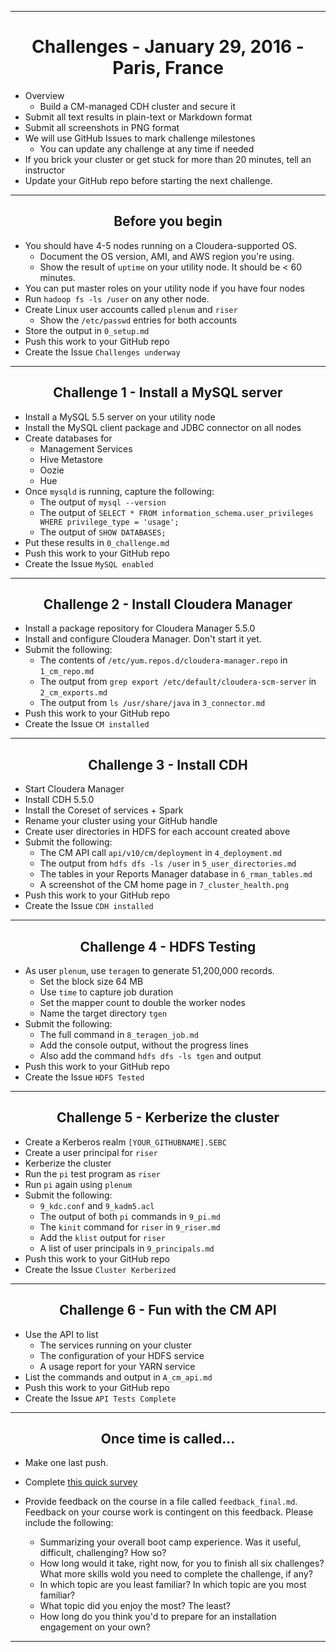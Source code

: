 <!-- CSS work goes here for the time being -->
<!-- set a:link text-decoration to none -->
<!-- set a:hover text-decoration to underline -->
<!-- http://forums.markdownpad.com/discussion/143/include-pdf-pagebreak-instructions-in-markdown/p1 -->

---
<div style="page-break-after: always;"></div>

# <center> Challenges - January 29, 2016 - Paris, France

* Overview
    * Build a CM-managed CDH cluster and secure it
* Submit all text results in plain-text or Markdown format
* Submit all screenshots in PNG format
* We will use GitHub Issues to mark challenge milestones
    * You can update any challenge at any time if needed
* If you brick your cluster or get stuck for more than 20 minutes, tell an instructor
* Update your GitHub repo before starting the next challenge.

---
<div style="page-break-after: always;"></div>

## <center> Before you begin

* You should have 4-5 nodes running on a Cloudera-supported OS.
    * Document the OS version, AMI, and AWS region you're using.
    * Show the result of `uptime` on your utility node. It should be < 60 minutes.
* You can put master roles on your utility node if you have four nodes
* Run `hadoop fs -ls /user` on any other node.
* Create Linux user accounts called `plenum` and `riser`
    * Show the `/etc/passwd` entries for both accounts
* Store the output in `0_setup.md`
* Push this work to your GitHub repo
* Create the Issue `Challenges underway`

---
<div style="page-break-after: always;"></div>

## <center> Challenge 1 - Install a MySQL server

* Install a MySQL 5.5 server on your utility node
* Install the MySQL client package and JDBC connector on all nodes
* Create databases for
    * Management Services
    * Hive Metastore
    * Oozie
    * Hue
* Once `mysqld` is running, capture the following:
    * The output of `mysql --version`
    * The output of `SELECT * FROM information_schema.user_privileges WHERE privilege_type = 'usage';`
    * The output of `SHOW DATABASES;`
* Put these results in `0_challenge.md`
* Push this work to your GitHub repo
* Create the Issue `MySQL enabled`

---
<div style="page-break-after: always;"></div>

## <center> Challenge 2 - Install Cloudera Manager

* Install a package repository for Cloudera Manager 5.5.0
* Install and configure Cloudera Manager. Don't start it yet.
* Submit the following:
    * The contents of `/etc/yum.repos.d/cloudera-manager.repo` in `1_cm_repo.md`
    * The output from `grep export /etc/default/cloudera-scm-server` in `2_cm_exports.md`
    * The output from `ls /usr/share/java` in `3_connector.md`
* Push this work to your GitHub repo
* Create the Issue `CM installed`

---
<div style="page-break-after: always;"></div>

## <center> Challenge 3 - Install CDH

* Start Cloudera Manager
* Install CDH 5.5.0
* Install the Coreset of services + Spark
* Rename your cluster using your GitHub handle
* Create user directories in HDFS for each account created above
* Submit the following:
    * The CM API call `api/v10/cm/deployment` in `4_deployment.md`
    * The output from `hdfs dfs -ls /user` in `5_user_directories.md`
    * The tables in your Reports Manager database in `6_rman_tables.md`
    * A screenshot of the CM home page in `7_cluster_health.png`
* Push this work to your GitHub repo
* Create the Issue `CDH installed`

---
<div style="page-break-after: always;"></div>

## <center> Challenge 4 - HDFS Testing

* As user `plenum`, use `teragen` to generate 51,200,000 records.
    * Set the block size 64 MB
    * Use `time` to capture job duration
    * Set the mapper count to double the worker nodes
    * Name the target directory `tgen`
* Submit the following:
    * The full command in `8_teragen_job.md`
    * Add the console output, without the progress lines
    * Also add the command `hdfs dfs -ls tgen` and output
* Push this work to your GitHub repo
* Create the Issue `HDFS Tested`

---
<div style="page-break-after: always;"></div>

## <center> Challenge 5 - Kerberize the cluster

* Create a Kerberos realm `[YOUR_GITHUBNAME].SEBC`
* Create a user principal for `riser`
* Kerberize the cluster
* Run the `pi` test program as `riser`
* Run `pi` again using `plenum`
* Submit the following:
    * `9_kdc.conf` and `9_kadm5.acl`
    * The output of both `pi` commands in `9_pi.md`
    * The `kinit` command for `riser` in `9_riser.md`
    * Add the `klist` output for `riser`
    * A list of user principals in `9_principals.md`
* Push this work to your GitHub repo
* Create the Issue `Cluster Kerberized`

---
<div style="page-break-after: always;"></div>

## <center> Challenge 6 - Fun with the CM API

* Use the API to list
    * The services running on your cluster
    * The configuration of your HDFS service
    * A usage report for your YARN service
* List the commands and output in `A_cm_api.md`
* Push this work to your GitHub repo
* Create the Issue `API Tests Complete`

---
<div style="page-break-after: always;"></div>

## <center> Once time is called...

* Make one last push.
* Complete [this quick survey](https://docs.google.com/forms/d/1cFfvTHKz8TEYZgkkZSQFAYtULxsuc-S1qE2kiDFSrBo/viewform)

* Provide feedback on the course in a file called
`feedback_final.md`. Feedback
on your course work is contingent on this feedback. Please include the following:
    * Summarizing your overall boot camp experience. Was it useful, difficult, challenging? How so?
    * How long would it take, right now, for you to finish all six challenges? What more skills wold you need to complete the challenge, if any?
    * In which topic are you least familiar? In which topic are you most familiar?
    * What topic did you enjoy the most? The least?
    * How long do you think you'd to prepare for an installation engagement on your own?

---
<div style="page-break-after: always;"></div>
